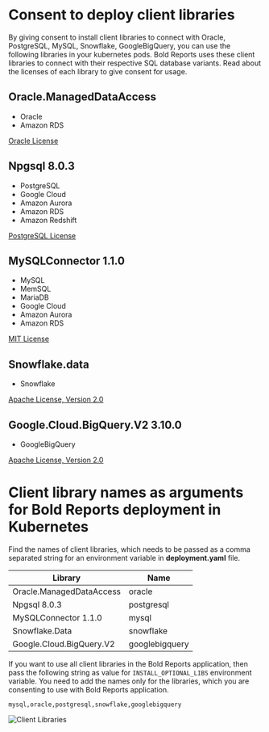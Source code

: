 # Consent to deploy client libraries

By giving consent to install client libraries to connect with Oracle, PostgreSQL, MySQL, Snowflake, GoogleBigQuery, you can use the following libraries in your kubernetes pods. Bold Reports uses these client libraries to connect with their respective SQL database variants. Read about the licenses of each library to give consent for usage. 

## Oracle.ManagedDataAccess
* Oracle
* Amazon RDS

[Oracle License](https://www.oracle.com/downloads/licenses/distribution-license.html)

## Npgsql 8.0.3
* PostgreSQL
* Google Cloud
* Amazon Aurora
* Amazon RDS
* Amazon Redshift

[PostgreSQL License](https://github.com/npgsql/npgsql/blob/main/LICENSE)

## MySQLConnector 1.1.0
* MySQL
* MemSQL
* MariaDB
* Google Cloud
* Amazon Aurora
* Amazon RDS

[MIT License](https://github.com/mysql-net/MySqlConnector/blob/master/LICENSE)


## Snowflake.data
* Snowflake

[Apache License, Version 2.0](https://github.com/snowflakedb/snowflake-connector-net/blob/master/LICENSE)


## Google.Cloud.BigQuery.V2 3.10.0
* GoogleBigQuery

[Apache License, Version 2.0](https://github.com/googleapis/google-cloud-dotnet/blob/main/LICENSE)


# Client library names as arguments for Bold Reports deployment in Kubernetes

Find the names of client libraries, which needs to be passed as a comma separated string for an environment variable in **deployment.yaml** file.

| Library                   | Name          |
| -------------             | ------------- |
| Oracle.ManagedDataAccess  | oracle        |
| Npgsql 8.0.3              | postgresql    |
| MySQLConnector 1.1.0      | mysql         |
| Snowflake.Data            | snowflake     |
| Google.Cloud.BigQuery.V2  | googlebigquery|

If you want to use all client libraries in the Bold Reports application, then pass the following string as value for `INSTALL_OPTIONAL_LIBS` environment variable. You need to add the names only for the libraries, which you are consenting to use with Bold Reports application.

`mysql,oracle,postgresql,snowflake,googlebigquery`

![Client Libraries](images/client-library.png) 
